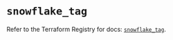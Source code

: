 # `snowflake_tag`

Refer to the Terraform Registry for docs: [`snowflake_tag`](https://registry.terraform.io/providers/snowflake-labs/snowflake/0.87.1/docs/resources/tag).
